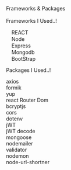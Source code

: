 Frameworks & Packages<br/><br/>
Frameworks I Used..!<br/>

<img src='https://cdn.iconscout.com/icon/free/png-256/react-1-282599.png' width='15px' height='15px'/>REACT<br/>
<img src='https://ih1.redbubble.net/image.1637717834.1604/poster,504x498,f8f8f8-pad,600x600,f8f8f8.u1.jpg' width='15px' height='15px'/>Node<br/>
<img src='https://w7.pngwing.com/pngs/925/447/png-transparent-express-js-node-js-javascript-mongodb-node-js-text-trademark-logo.png' width='15px' height='15px'/>Express<br/>
<img src='https://encrypted-tbn0.gstatic.com/images?q=tbn:ANd9GcSTTzPAw-55ssm1Im594xYZ9eRQu2JylrkYLg&usqp=CAU' width='15px' height='15px'/>Mongodb<br/>
<img src='https://encrypted-tbn0.gstatic.com/images?q=tbn:ANd9GcSt4Qv4f84Q4EYCCbq4PcfCRSPDhVS-kFAX-w&usqp=CAU' width='15px' height='15px'/>BootStrap<br/>

Packages I Used..!<br/>

axios<br/>
formik<br/>
yup<br/>
react Router Dom<br/>
bcryptjs<br/>
cors<br/>
dotenv<br/>
jWT<br/>
jWT decode<br/>
mongoose<br/>
nodemailer<br/>
validator<br/>
nodemon<br/>
node-url-shortner
